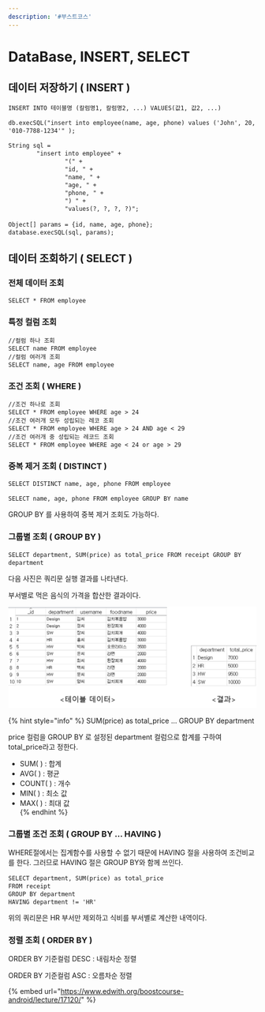 ```yaml
---
description: '#부스트코스'
---
```


# DataBase, INSERT, SELECT

## 데이터 저장하기 \( INSERT \)

```text
INSERT INTO 테이블명 (칼럼명1, 칼럼명2, ...) VALUES(값1, 값2, ...)
```

```text
db.execSQL("insert into employee(name, age, phone) values ('John', 20, '010-7788-1234'" );
```

```text
String sql =
        "insert into employee" +
                "(" +
                "id, " +
                "name, " +
                "age, " +
                "phone, " +
                ") " +
                "values(?, ?, ?, ?)";

Object[] params = {id, name, age, phone};
database.execSQL(sql, params);
```

## 데이터 조회하기 \( SELECT \)

### 전체 데이터 조회 

```text
SELECT * FROM employee
```

### 특정 컬럼 조회

```text
//컬럼 하나 조회
SELECT name FROM employee
//컬럼 여러개 조회 
SELECT name, age FROM employee
```

### 조건 조회 \( WHERE \)

```text
//조건 하나로 조회
SELECT * FROM employee WHERE age > 24
//조건 여러개 모두 성립되는 레코 조회 
SELECT * FROM employee WHERE age > 24 AND age < 29 
//조건 여러개 중 성립되는 레코드 조회 
SELECT * FROM employee WHERE age < 24 or age > 29
```

### 중복 제거 조회 \( DISTINCT \)

```text
SELECT DISTINCT name, age, phone FROM employee 
```

```text
SELECT name, age, phone FROM employee GROUP BY name
```

GROUP BY 를 사용하여 중복 제거 조회도 가능하다. 

### 그룹별 조회 \( GROUP BY \)

```text
SELECT department, SUM(price) as total_price FROM receipt GROUP BY department
```

다음 사진은 쿼리문 실행 결과를 나타낸다. 

부서별로 먹은 음식의 가격을 합산한 결과이다.

![](../.gitbook/assets/select_group_by.png)

{% hint style="info" %}
SUM\(price\) as total\_price ... GROUP BY department

price 컬럼을 GROUP BY 로 설정된 department 컬럼으로 합계를 구하여 total\_price라고 정한다.

* SUM\( \) : 합계 
* AVG\( \) : 평균 
* COUNT\( \) : 개수 
* MIN\( \) : 최소 값 
* MAX\( \) : 최대 값  
{% endhint %}

### 그룹별 조건 조회 \( GROUP BY ... HAVING \)

WHERE절에서는 집계함수를 사용할 수 없기 때문에 HAVING 절을 사용하여 조건비교를 한다. 그러므로 HAVING 절은 GROUP BY와 함께 쓰인다. 

```text
SELECT department, SUM(price) as total_price 
FROM receipt 
GROUP BY department 
HAVING department != 'HR'
```

위의 쿼리문은 HR 부서만 제외하고 식비를 부서별로 계산한 내역이다. 

### 정렬 조회 \( ORDER BY \) 

ORDER BY 기준컬럼 DESC : 내림차순 정렬 

ORDER BY 기준컬럼 ASC : 오름차순 정렬 

{% embed url="https://www.edwith.org/boostcourse-android/lecture/17120/" %}



